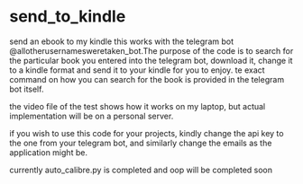 # send_to_kindle
 send an ebook to my kindle
this works with the telegram bot @allotherusernamesweretaken_bot.The purpose of the code is to search for the particular book you entered into the telegram bot, download it, change it to a kindle format and send it to your kindle for you to enjoy. te exact command on how you can search for the book is provided in the telegram bot itself.

the video file of the test shows how it works on my laptop, but actual implementation will be on a personal server.

if you wish to use this code for your projects, kindly change the api key to the one from your telegram bot, and similarly change the emails as the application might be. 

currently auto_calibre.py is completed and oop will be completed soon
